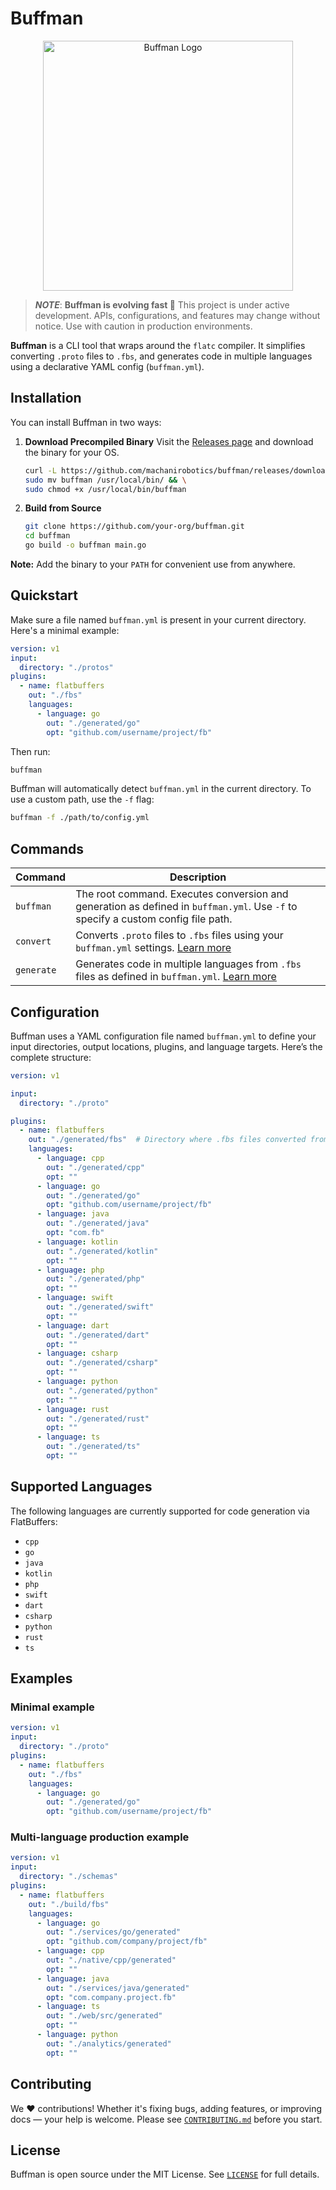 # Buffman

<p align="center">
  <img src="docs/buffman.png" alt="Buffman Logo" width="400" />
</p>

> **_NOTE_**: **Buffman is evolving fast 🚀**
> This project is under active development. APIs, configurations, and features may change without notice. Use with caution in production environments.

**Buffman** is a CLI tool that wraps around the `flatc` compiler. It simplifies converting `.proto` files to `.fbs`, and generates code in multiple languages using a declarative YAML config (`buffman.yml`).

## Installation

You can install Buffman in two ways:

1. **Download Precompiled Binary**
   Visit the [Releases page](releases/) and download the binary for your OS.
    ```bash
    curl -L https://github.com/machanirobotics/buffman/releases/download/v1.0.0/buffman-linux-x86-64-v1.0.0 -o buffman && \
    sudo mv buffman /usr/local/bin/ && \
    sudo chmod +x /usr/local/bin/buffman
    ```

2. **Build from Source**

   ```bash
   git clone https://github.com/your-org/buffman.git
   cd buffman
   go build -o buffman main.go
   ```

**Note:** Add the binary to your `PATH` for convenient use from anywhere.

## Quickstart

Make sure a file named `buffman.yml` is present in your current directory. Here's a minimal example:

```yaml
version: v1
input:
  directory: "./protos"
plugins:
  - name: flatbuffers
    out: "./fbs"
    languages:
      - language: go
        out: "./generated/go"
        opt: "github.com/username/project/fb"
```

Then run:

```bash
buffman
```

Buffman will automatically detect `buffman.yml` in the current directory. To use a custom path, use the `-f` flag:

```bash
buffman -f ./path/to/config.yml
```

## Commands

| Command    | Description                                                                                                                      |
| ---------- | -------------------------------------------------------------------------------------------------------------------------------- |
| `buffman`  | The root command. Executes conversion and generation as defined in `buffman.yml`. Use `-f` to specify a custom config file path. |
| `convert`  | Converts `.proto` files to `.fbs` files using your `buffman.yml` settings. [Learn more](docs/convert.md)                         |
| `generate` | Generates code in multiple languages from `.fbs` files as defined in `buffman.yml`. [Learn more](docs/generate.md)               |

## Configuration

Buffman uses a YAML configuration file named `buffman.yml` to define your input directories, output locations, plugins, and language targets. Here’s the complete structure:

```yaml
version: v1

input:
  directory: "./proto"

plugins:
  - name: flatbuffers
    out: "./generated/fbs"  # Directory where .fbs files converted from .proto will be saved
    languages:
      - language: cpp
        out: "./generated/cpp"
        opt: ""
      - language: go
        out: "./generated/go"
        opt: "github.com/username/project/fb"
      - language: java
        out: "./generated/java"
        opt: "com.fb"
      - language: kotlin
        out: "./generated/kotlin"
        opt: ""
      - language: php
        out: "./generated/php"
        opt: ""
      - language: swift
        out: "./generated/swift"
        opt: ""
      - language: dart
        out: "./generated/dart"
        opt: ""
      - language: csharp
        out: "./generated/csharp"
        opt: ""
      - language: python
        out: "./generated/python"
        opt: ""
      - language: rust
        out: "./generated/rust"
        opt: ""
      - language: ts
        out: "./generated/ts"
        opt: ""
```

## Supported Languages

The following languages are currently supported for code generation via FlatBuffers:

* `cpp`
* `go`
* `java`
* `kotlin`
* `php`
* `swift`
* `dart`
* `csharp`
* `python`
* `rust`
* `ts`

## Examples

### Minimal example

```yaml
version: v1
input:
  directory: "./proto"
plugins:
  - name: flatbuffers
    out: "./fbs"
    languages:
      - language: go
        out: "./generated/go"
        opt: "github.com/username/project/fb"
```

### Multi-language production example

```yaml
version: v1
input:
  directory: "./schemas"
plugins:
  - name: flatbuffers
    out: "./build/fbs"
    languages:
      - language: go
        out: "./services/go/generated"
        opt: "github.com/company/project/fb"
      - language: cpp
        out: "./native/cpp/generated"
        opt: ""
      - language: java
        out: "./services/java/generated"
        opt: "com.company.project.fb"
      - language: ts
        out: "./web/src/generated"
        opt: ""
      - language: python
        out: "./analytics/generated"
        opt: ""
```

## Contributing

We ❤️ contributions! Whether it's fixing bugs, adding features, or improving docs — your help is welcome. Please see [`CONTRIBUTING.md`](CONTRIBUTING.md) before you start.

## License

Buffman is open source under the MIT License. See [`LICENSE`](LICENSE) for full details.